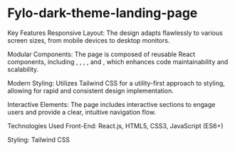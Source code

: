 # Fylo-dark-theme-landing-page

Key Features
Responsive Layout: The design adapts flawlessly to various screen sizes, from mobile devices to desktop monitors.

Modular Components: The page is composed of reusable React components, including <Landing />, <Feature />, <StayProductive />, <Testimonials />, and <GetStarted />, which enhances code maintainability and scalability.

Modern Styling: Utilizes Tailwind CSS for a utility-first approach to styling, allowing for rapid and consistent design implementation.

Interactive Elements: The page includes interactive sections to engage users and provide a clear, intuitive navigation flow.

Technologies Used
Front-End: React.js, HTML5, CSS3, JavaScript (ES6+)

Styling: Tailwind CSS
